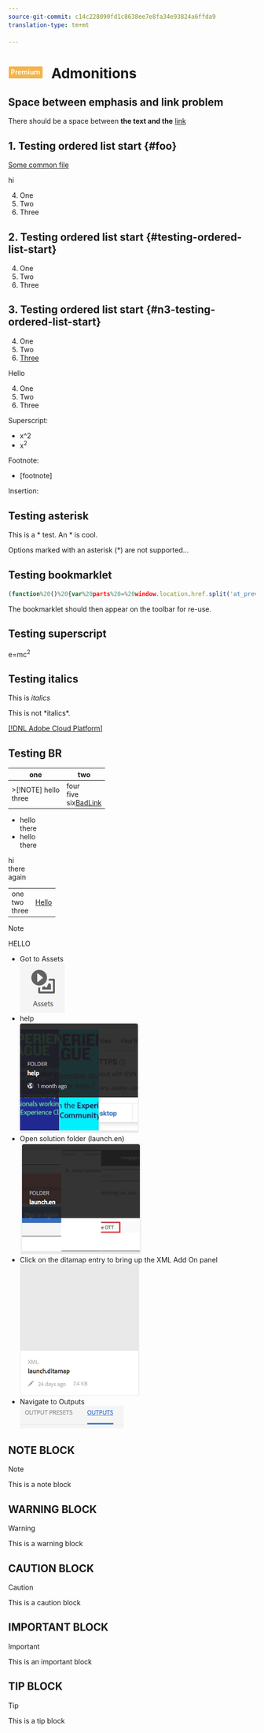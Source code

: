 ```yaml
---
source-git-commit: c14c228090fd1c8638ee7e8fa34e93824a6ffda9
translation-type: tm+mt

---
```

# ![](/help/assets/premium.png) Admonitions


## Space between emphasis and link problem

There should be a space between **the text and the** [link](http://www.google.com)


## 1. Testing ordered list start {#foo}

[Some common file](/help/common/overflow.md)

hi

4. One
5. Two
6. Three

## 2. Testing ordered list start {#testing-ordered-list-start}

4. One
5. Two
6. Three


## 3. Testing ordered list start {#n3-testing-ordered-list-start}

4. One
5. Two
6. [Three](#foo)


Hello

4. One
4. Two
4. Three

Superscript:
* x^2
* x<sup>2</sup>

Footnote:
* [footnote]

Insertion:


## Testing asterisk

This is a * test.  An * is cool.

Options marked with an asterisk (*) are not supported...

## Testing bookmarklet

```javascript
(function%20()%20{var%20parts%20=%20window.location.href.split('at_preview_token',2);%20if%20(parts.length%20>%201)%20{window.location.href%20=%20parts[0].concat('at_preview_token=');}%20})();
```

The bookmarklet should then appear on the toolbar for re-use.



## Testing superscript

e=mc<sup>2</sup>


## Testing italics

This is *italics*

This is not \*italics\*.

[[!DNL Adobe Cloud Platform]](https://www.adobe.com)

## Testing BR


| one | two |
|---|---|
| >[!NOTE] hello<br>three | four<br>five<br/>six<a href="http://www.aksjfasjkjahdfkjhakjhdfs.com">BadLink</a> |


* hello<br>there
* hello<br/>there

hi<br>there<br/>again


<table>
<tr>
<td>
one<br>two<br/>three
</td>
<td>
<a href="http://www.alksdjfsdkjf.com">Hello</a>
</td>
</tr>
</table>

>[!NOTE]
>HELLO

* Got to Assets<br/>![](assets/2018-07-24-13-47-56.png)
* help<br/>![](2018-07-24-13-49-21.png)
* Open solution folder (launch.en)<br/>![](2018-07-24-13-51-13.png)
* Click on the ditamap entry to bring up the XML Add On panel<br/>![](2018-07-24-13-52-20.png)
* Navigate to Outputs<br/>![](2018-07-24-13-53-25.png)

## NOTE BLOCK

>[!NOTE]
>This is a note block

## WARNING BLOCK

>[!WARNING]
>This is a warning block

## CAUTION BLOCK

>[!CAUTION]
>This is a caution block

## IMPORTANT BLOCK

>[!IMPORTANT]
>This is an important block

## TIP BLOCK

>[!TIP]
>This is a tip block
